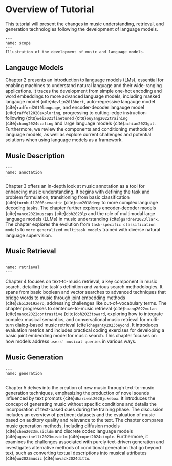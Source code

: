 # Overview of Tutorial

This tutorial will present the changes in music understanding, retrieval, and generation technologies following the development of language models.

```{figure} ./img/overview.png
---
name: scope
---
Illustration of the development of music and language models.
```

## Langauge Models

Chapter 2 presents an introduction to language models (LMs), essential for enabling machines to understand natural language and their wide-ranging applications. It traces the development from simple one-hot encoding and word embeddings to more advanced language models, including masked langauge model {cite}`devlin2018bert`, auto-regressive langauge model {cite}`radford2019language`, and encoder-decoder langauge model {cite}`raffel2020exploring`, progressing to cutting-edge instruction-following {cite}`wei2021finetuned` {cite}`ouyang2022training` {cite}`chung2024scaling` and large language models {cite}`achiam2023gpt`. Furthermore, we review the components and conditioning methods of language models, as well as explore current challenges and potential solutions when using language models as a framework.


## Music Description

```{figure} ./img/annotation.png
---
name: annotation
---
```

Chapter 3 offers an in-depth look at music annotation as a tool for enhancing music understanding. It begins with defining the task and problem formulation, transitioning from basic classification {cite}`turnbull2008semantic` {cite}`nam2018deep` to more complex language decoding tasks. The chapter further explores encoder-decoder models {cite}`manco2021muscaps` {cite}`doh2023lp` and the role of multimodal large language models (LLMs) in music understanding {cite}`gardner2023llark`. The chapter explores the evolution from `task-specific classification models` to `more generalized multitask models` trained with diverse natural language supervision. 


## Music Retrieval

```{figure} ./img/retrieval.png
---
name: retrieval
---
```

Chapter 4 focuses on text-to-music retrieval, a key component in music search, detailing the task's definition and various search methodologies. It spans from basic boolean and vector searches to advanced techniques that bridge words to music through joint embedding methods {cite}`choi2019zero`, addressing challenges like out-of-vocabulary terms. The chapter progresses to sentence-to-music retrieval {cite}`huang2022mulan` {cite}`manco2022contrastive` {cite}`doh2023toward`, exploring how to integrate complex musical semantics, and conversational music retrieval for multi-turn dialog-based music retrieval {cite}`chaganty2023beyond`. It introduces evaluation metrics and includes practical coding exercises for developing a basic joint embedding model for music search. This chapter focuses on how models address `users' musical queries` in various ways. 


## Music Generation

```{figure} ./img/generation.png
---
name: generation
---
```

Chapter 5 delves into the creation of new music through text-to-music generation techniques, emphasizing the production of novel sounds influenced by text prompts {cite}`dhariwal2020jukebox`. It introduces the concept of generating music without specific conditions and details the incorporation of text-based cues during the training phase. The discussion includes an overview of pertinent datasets and the evaluation of music based on auditory quality and relevance to the text. The chapter compares music generation methods, including diffusion models {cite}`chen2023musicldm` and discrete codec language models {cite}`agostinelli2023musiclm` {cite}`copet2024simple`. Furthermore, it examines the challenges associated with purely text-driven generation and investigates alternative methods of conditional generation that go beyond text, such as converting textual descriptions into musical attributes {cite}`wu2023music` {cite}`novack2024ditto`. 
